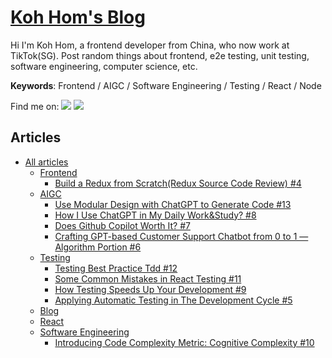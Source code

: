 # [Koh Hom's Blog](https://clean99.github.io)

Hi I'm Koh Hom, a frontend developer from China, who now work at TikTok(SG). Post random things about frontend, e2e testing, unit testing, software engineering, computer science, etc.

**Keywords**: Frontend / AIGC / Software Engineering / Testing / React / Node

Find me on: <a href="https://www.linkedin.com/in/koh-hom/" target="_blank"><img src="https://img.shields.io/badge/LinkedIn-0077B5?style=for-the-badge&logo=linkedin&logoColor=white" /></a> <a href="mailto:xff9924@gmail.com" target="_blank"><img src="https://img.shields.io/badge/Gmail-D14836?style=for-the-badge&logo=gmail&logoColor=white" /></a>

## Articles

- [All articles](https://clean99.github.io)
  - [Frontend](https://github.com/clean99/clean-blog/issues?q=is%3Aopen+is%3Aissue+label%3AFrontend)
    - [Build a Redux from Scratch(Redux Source Code Review) #4](https://github.com/clean99/clean-blog/issues/4)
  - [AIGC](https://github.com/clean99/clean-blog/issues?q=is%3Aopen+is%3Aissue+label%3AAIGC)
    - [Use Modular Design with ChatGPT to Generate Code #13](https://github.com/clean99/clean-blog/issues/13)
    - [How I Use ChatGPT in My Daily Work&Study? #8](https://github.com/clean99/clean-blog/issues/8)
    - [Does Github Copilot Worth It? #7](https://github.com/clean99/clean-blog/issues/7)
    - [Crafting GPT-based Customer Support Chatbot from 0 to 1 — Algorithm Portion #6](https://github.com/clean99/clean-blog/issues/6)
  - [Testing](https://github.com/clean99/clean-blog/issues?q=is%3Aopen+is%3Aissue+label%3ATesting)
    - [Testing Best Practice Tdd #12](https://github.com/clean99/clean-blog/issues/12)
    - [Some Common Mistakes in React Testing #11](https://github.com/clean99/clean-blog/issues/11)
    - [How Testing Speeds Up Your Development #9](https://github.com/clean99/clean-blog/issues/9)
    - [Applying Automatic Testing in The Development Cycle #5](https://github.com/clean99/clean-blog/issues/5)
  - [Blog](https://github.com/clean99/clean-blog/issues?q=is%3Aopen+is%3Aissue+label%3ABlog)
  - [React](https://github.com/clean99/clean-blog/issues?q=is%3Aopen+is%3Aissue+label%3AReact)
  - [Software Engineering](https://github.com/clean99/clean-blog/issues?q=is%3Aopen+is%3Aissue+label%3A"Software+Engineering")
    - [Introducing Code Complexity Metric: Cognitive Complexity #10](https://github.com/clean99/clean-blog/issues/10)
